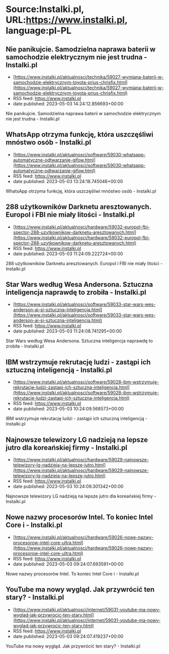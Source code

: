 # Source:Instalki.pl, URL:https://www.instalki.pl, language:pl-PL

## Nie panikujcie. Samodzielna naprawa baterii w samochodzie elektrycznym nie jest trudna - Instalki.pl
 - [https://www.instalki.pl/aktualnosci/technika/59027-wymiana-baterii-w-samochodzie-elektrycznym-toyota-prius-chrisfix.html](https://www.instalki.pl/aktualnosci/technika/59027-wymiana-baterii-w-samochodzie-elektrycznym-toyota-prius-chrisfix.html)
 - RSS feed: https://www.instalki.pl
 - date published: 2023-05-03 14:24:12.856693+00:00

Nie panikujcie. Samodzielna naprawa baterii w samochodzie elektrycznym nie jest trudna - Instalki.pl

## WhatsApp otrzyma funkcję, która uszczęśliwi mnóstwo osób - Instalki.pl
 - [https://www.instalki.pl/aktualnosci/software/59030-whatsapp-automatyczne-odtwarzanie-gifow.html](https://www.instalki.pl/aktualnosci/software/59030-whatsapp-automatyczne-odtwarzanie-gifow.html)
 - RSS feed: https://www.instalki.pl
 - date published: 2023-05-03 13:24:18.745046+00:00

WhatsApp otrzyma funkcję, która uszczęśliwi mnóstwo osób - Instalki.pl

## 288 użytkowników Darknetu aresztowanych. Europol i FBI nie miały litości - Instalki.pl
 - [https://www.instalki.pl/aktualnosci/hardware/59032-europol-fbi-spector-288-uzytkownikow-darknetu-aresztowanych.html](https://www.instalki.pl/aktualnosci/hardware/59032-europol-fbi-spector-288-uzytkownikow-darknetu-aresztowanych.html)
 - RSS feed: https://www.instalki.pl
 - date published: 2023-05-03 11:24:09.222724+00:00

288 użytkowników Darknetu aresztowanych. Europol i FBI nie miały litości - Instalki.pl

## Star Wars według Wesa Andersona. Sztuczna inteligencja naprawdę to zrobiła - Instalki.pl
 - [https://www.instalki.pl/aktualnosci/software/59033-star-wars-wes-anderson-ai-si-sztuczna-inteligencja.html](https://www.instalki.pl/aktualnosci/software/59033-star-wars-wes-anderson-ai-si-sztuczna-inteligencja.html)
 - RSS feed: https://www.instalki.pl
 - date published: 2023-05-03 11:24:08.741295+00:00

Star Wars według Wesa Andersona. Sztuczna inteligencja naprawdę to zrobiła - Instalki.pl

## IBM wstrzymuje rekrutację ludzi - zastąpi ich sztuczną inteligencją - Instalki.pl
 - [https://www.instalki.pl/aktualnosci/software/59028-ibm-wstrzymuje-rekrutacje-ludzi-zastapi-ich-sztuczna-inteligencja.html](https://www.instalki.pl/aktualnosci/software/59028-ibm-wstrzymuje-rekrutacje-ludzi-zastapi-ich-sztuczna-inteligencja.html)
 - RSS feed: https://www.instalki.pl
 - date published: 2023-05-03 10:24:09.568573+00:00

IBM wstrzymuje rekrutację ludzi - zastąpi ich sztuczną inteligencją - Instalki.pl

## Najnowsze telewizory LG nadzieją na lepsze jutro dla koreańskiej firmy - Instalki.pl
 - [https://www.instalki.pl/aktualnosci/hardware/59029-najnowsze-telewizory-lg-nadzieja-na-lepsze-jutro.html](https://www.instalki.pl/aktualnosci/hardware/59029-najnowsze-telewizory-lg-nadzieja-na-lepsze-jutro.html)
 - RSS feed: https://www.instalki.pl
 - date published: 2023-05-03 10:24:09.301342+00:00

Najnowsze telewizory LG nadzieją na lepsze jutro dla koreańskiej firmy - Instalki.pl

## Nowe nazwy procesorów Intel. To koniec Intel Core i - Instalki.pl
 - [https://www.instalki.pl/aktualnosci/hardware/59026-nowe-nazwy-procesorow-intel-core-ultra.html](https://www.instalki.pl/aktualnosci/hardware/59026-nowe-nazwy-procesorow-intel-core-ultra.html)
 - RSS feed: https://www.instalki.pl
 - date published: 2023-05-03 09:24:07.693591+00:00

Nowe nazwy procesorów Intel. To koniec Intel Core i - Instalki.pl

## YouTube ma nowy wygląd. Jak przywrócić ten stary? - Instalki.pl
 - [https://www.instalki.pl/aktualnosci/internet/59031-youtube-ma-nowy-wyglad-jak-przywrocic-ten-stary.html](https://www.instalki.pl/aktualnosci/internet/59031-youtube-ma-nowy-wyglad-jak-przywrocic-ten-stary.html)
 - RSS feed: https://www.instalki.pl
 - date published: 2023-05-03 09:24:07.419237+00:00

YouTube ma nowy wygląd. Jak przywrócić ten stary? - Instalki.pl

